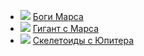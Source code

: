 * ![](/books/sf/Эдгар%20Райс%20Берроуз/Боги%20Марса.jpg) [Боги Марса](/books/sf/Эдгар%20Райс%20Берроуз/Боги%20Марса)
* ![](/books/sf/Эдгар%20Райс%20Берроуз/Гигант%20с%20Марса.jpg) [Гигант с Марса](/books/sf/Эдгар%20Райс%20Берроуз/Гигант%20с%20Марса)
* ![](/books/sf/Эдгар%20Райс%20Берроуз/Скелетоиды%20с%20Юпитера.jpg) [Скелетоиды с Юпитера](/books/sf/Эдгар%20Райс%20Берроуз/Скелетоиды%20с%20Юпитера)